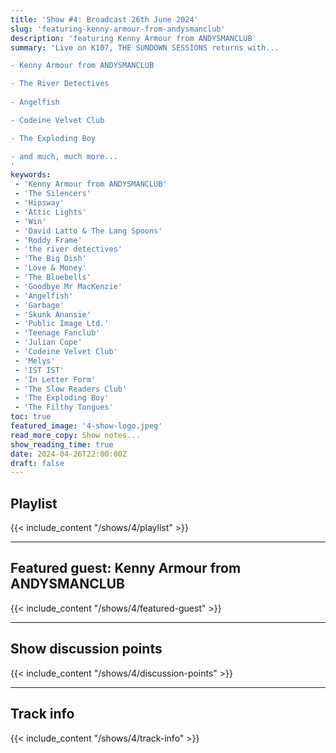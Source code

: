 ```yaml
---
title: 'Show #4: Broadcast 26th June 2024'
slug: 'featuring-kenny-armour-from-andysmanclub'
description: 'featuring Kenny Armour from ANDYSMANCLUB'
summary: 'Live on K107, THE SUNDOWN SESSIONS returns with...

- Kenny Armour from ANDYSMANCLUB

- The River Detectives
        
- Angelfish

- Codeine Velvet Club

- The Exploding Boy

- and much, much more...
'
keywords:
 - 'Kenny Armour from ANDYSMANCLUB'
 - 'The Silencers'
 - 'Hipsway'
 - 'Attic Lights'
 - 'Win'
 - 'David Latto & The Lang Spoons'
 - 'Roddy Frame'
 - 'the river detectives'
 - 'The Big Dish'
 - 'Love & Money'
 - 'The Bluebells'
 - 'Goodbye Mr MacKenzie'
 - 'Angelfish'
 - 'Garbage'
 - 'Skunk Anansie'
 - 'Public Image Ltd.'
 - 'Teenage Fanclub'
 - 'Julian Cope'
 - 'Codeine Velvet Club'
 - 'Melys'
 - 'IST IST'
 - 'In Letter Form'
 - 'The Slow Readers Club'
 - 'The Exploding Boy'
 - 'The Filthy Tongues'
toc: true
featured_image: '4-show-logo.jpeg'
read_more_copy: Show notes...
show_reading_time: true
date: 2024-04-26T22:00:00Z
draft: false
---
```


## Playlist
{{< include_content "/shows/4/playlist" >}}

---

## Featured guest: Kenny Armour from ANDYSMANCLUB
{{< include_content "/shows/4/featured-guest" >}}

---

## Show discussion points
{{< include_content "/shows/4/discussion-points" >}}

---

## Track info
{{< include_content "/shows/4/track-info" >}}

